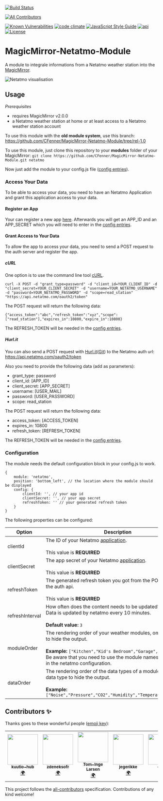 [![Build Status](https://travis-ci.org/CFenner/MMM-Netatmo.svg?branch=master)](https://travis-ci.org/CFenner/MMM-Netatmo)
<!-- ALL-CONTRIBUTORS-BADGE:START - Do not remove or modify this section -->
[![All Contributors](https://img.shields.io/badge/all_contributors-5-orange.svg?style=flat-square)](#contributors-)
<!-- ALL-CONTRIBUTORS-BADGE:END -->
[![Known Vulnerabilities](https://snyk.io/test/github/cfenner/magicmirror-netatmo-module/badge.svg)](https://snyk.io/test/github/cfenner/magicmirror-netatmo-module)
[![code climate](https://codeclimate.com/github/CFenner/MMM-Netatmo/badges/gpa.svg)](https://codeclimate.com/github/CFenner/MMM-Netatmo)
[![JavaScript Style Guide](https://img.shields.io/badge/code_style-standard-brightgreen.svg)](https://standardjs.com)
[![api](https://img.shields.io/badge/api-Netatmo-orange.svg)](https://dev.netatmo.com/doc)
[![License](https://img.shields.io/github/license/mashape/apistatus.svg)](https://choosealicense.com/licenses/mit/)

# MagicMirror-Netatmo-Module

A module to integrale informations from a Netatmo weather station into the [MagicMirror](https://github.com/MichMich/MagicMirror).

![Netatmo visualisation](https://github.com/CFenner/MagicMirror-Netatmo-Module/blob/master/.github/preview.png)

## Usage

_Prerequisites_

- requires MagicMirror v2.0.0
- a Netatmo weather station at home or at least access to a Netatmo weather station account

To use this module with the **old module system**, use this branch: https://github.com/CFenner/MagicMirror-Netatmo-Module/tree/rel-1.0

To use this module, just clone this repository to your __modules__ folder of your MagicMirror: `git clone https://github.com/CFenner/MagicMirror-Netatmo-Module.git netatmo`

Now just add the module to your config.js file ([config entries](#configuration)).

### Access Your Data

To be able to access your data, you need to have an Netatmo Application and grant this application access to your data.

#### Register an App

Your can register a new app [here](https://dev.netatmo.com/apps/createanapp). Afterwards you will get an APP_ID and an APP_SECRET which you will need to enter in the [config entries](#configuration).

#### Grant Access to Your Data

To allow the app to access your data, you need to send a POST request to the auth server and register the app.

##### cURL

One option is to use the command line tool [cURL](https://www.google.de/url?sa=t&rct=j&q=&esrc=s&source=web&cd=2&cad=rja&uact=8&ved=0ahUKEwjqgN789KnaAhUBalAKHR-NDLoQFgg2MAE&url=https%3A%2F%2Fen.wikipedia.org%2Fwiki%2FCURL&usg=AOvVaw27-lfQBHvLQPR2qsddIR6U). 

```
curl -X POST -d "grant_type=password" -d "client_id=YOUR_CLIENT_ID" -d "client_secret=YOUR_CLIENT_SECRET" -d "username=YOUR_NETATMO_USERNAME" -d "password=YOUR_NETATMO_PASSWORD" -d "scope=read_station" "https://api.netatmo.com/oauth2/token"
```

The POST request will return the following data:

```
{"access_token":"abc","refresh_token":"xyz","scope":["read_station"],"expires_in":10800,"expire_in":10800}
```

The REFRESH_TOKEN will be needed in the [config entries](#configuration).

##### Hurl.it

You can also send a POST request with [Hurl.it](https://www.hurl.it)([Git](https://github.com/defunkt/hurl)) to the Netatmo auth url: https://api.netatmo.com/oauth2/token

Also you need to provide the following data (add as parameters):

- grant_type: password
- client_id: [APP_ID]
- client_secret: [APP_SECRET]
- username: [USER_MAIL]
- password: [USER_PASSWORD]
- scope: read_station

The POST request will return the following data:

- access_token: [ACCESS_TOKEN]
- expires_in: 10800
- refresh_token: [REFRESH_TOKEN]

The REFRESH_TOKEN will be needed in the [config entries](#configuration).

### Configuration

The module needs the default configuration block in your config.js to work.

```
{
	module: 'netatmo',
	position: 'bottom_left', // the location where the module should be displayed
	config: {
		clientId: '', // your app id
		clientSecret: '', // your app secret
		refreshToken: '' // your generated refresh token
	}
}
```

The following properties can be configured:

|Option|Description|
|---|---|
|clientId|The ID of your Netatmo [application](https://dev.netatmo.com/dev/listapps).<br><br>This value is **REQUIRED**|
|clientSecret|The app secret of your Netatmo [application](https://dev.netatmo.com/dev/listapps).<br><br>This value is **REQUIRED**|
|refreshToken|The generated refresh token you got from the POST request to the auth api.<br><br>This value is **REQUIRED**|
|refreshInterval|How often does the content needs to be updated? (Minutes)<br>Data is updated by netatmo every 10 minutes.<br><br>**Default value:** `3`|
|moduleOrder|The rendering order of your weather modules, ommit a module to hide the output.<br><br>**Example:** `["Kitchen","Kid's Bedroom","Garage","Garden"]` <br>Be aware that you need to use the module names that you set in the netatmo configuration.|
|dataOrder|The rendering order of the data types of a module, ommit a data type to hide the output.<br><br>**Example:** `["Noise","Pressure","CO2","Humidity","Temperature","Rain"]`|

## Contributors ✨

Thanks goes to these wonderful people ([emoji key](https://allcontributors.org/docs/en/emoji-key)):

<!-- ALL-CONTRIBUTORS-LIST:START - Do not remove or modify this section -->
<!-- prettier-ignore-start -->
<!-- markdownlint-disable -->
<table>
  <tr>
    <td align="center"><a href="https://github.com/kuutio-hub"><img src="https://avatars.githubusercontent.com/u/66736498?v=4?s=100" width="100px;" alt=""/><br /><sub><b>kuutio-hub</b></sub></a><br /><a href="#translation-kuutio-hub" title="Translation">🌍</a></td>
    <td align="center"><a href="https://github.com/zdeneksofr"><img src="https://avatars.githubusercontent.com/u/25898139?v=4?s=100" width="100px;" alt=""/><br /><sub><b>zdeneksofr</b></sub></a><br /><a href="#translation-zdeneksofr" title="Translation">🌍</a></td>
    <td align="center"><a href="http://blog.codesalot.com"><img src="https://avatars.githubusercontent.com/u/4574656?v=4?s=100" width="100px;" alt=""/><br /><sub><b>Tom-Inge Larsen</b></sub></a><br /><a href="#translation-tomlarse" title="Translation">🌍</a></td>
    <td align="center"><a href="https://github.com/jegerikke"><img src="https://avatars.githubusercontent.com/u/35518057?v=4?s=100" width="100px;" alt=""/><br /><sub><b>jegerikke</b></sub></a><br /><a href="#translation-jegerikke" title="Translation">🌍</a></td>
    <td align="center"><a href="https://github.com/gilmrt"><img src="https://avatars.githubusercontent.com/u/4236800?v=4?s=100" width="100px;" alt=""/><br /><sub><b>gilmrt</b></sub></a><br /><a href="#translation-gilmrt" title="Translation">🌍</a></td>
  </tr>
</table>

<!-- markdownlint-restore -->
<!-- prettier-ignore-end -->

<!-- ALL-CONTRIBUTORS-LIST:END -->

This project follows the [all-contributors](https://github.com/all-contributors/all-contributors) specification. Contributions of any kind welcome!